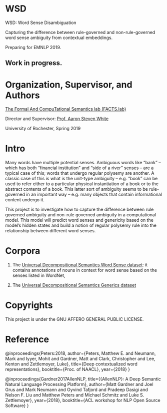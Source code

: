 # WSD

WSD: Word Sense Disambiguation

Capturing the difference between rule-governed and non-rule-governed word sense ambiguity from contextual embeddings. 

Preparing for EMNLP 2019.

## Work in progress.

# Organization, Supervisor, and Authors

[The Formal And CompuTational Semantics lab (FACTS.lab)](http://factslab.io/)

Director and Supervisor: [Prof. Aaron Steven White](http://aaronstevenwhite.io/)

University of Rochester, Spring 2019

# Intro
Many words have multiple potential senses. Ambiguous words like “bank” – which has both “financial institution” and “side of a river” senses – are a typical case of this; words that undergo regular polysemy are another. A classic case of this is what is the unit-type ambiguity – e.g. “book” can be used to refer either to a particular physical instantiation of a book or to the abstract contents of a book. This latter sort of ambiguity seems to be rule-governed in an important way – e.g. many objects that contain informational content undergo it.

This project is to investigate how to capture the difference between rule governed ambiguity and non-rule governed ambiguity in a computational model. This model will predict word senses and genericity based on the model’s hidden states and build a notion of regular polysemy rule into the relationship between different word senses. 

# Corpora

1. The [Universal Decompositional Semantics Word Sense dataset](): it contains annotations of nouns in context for word sense based on the senses listed in WordNet, 

2. The [Universal Decompositional Semantics Generics dataset]()

# Copyrights
This project is under the GNU AFFERO GENERAL PUBLIC LICENSE.

# Reference
@inproceedings{Peters:2018,
  author={Peters, Matthew E. and  Neumann, Mark and Iyyer, Mohit and Gardner, Matt and Clark, Christopher and Lee, Kenton and Zettlemoyer, Luke},
  title={Deep contextualized word representations},
  booktitle={Proc. of NAACL},
  year={2018}
}

@inproceedings{Gardner2017AllenNLP,
  title={{AllenNLP}: A Deep Semantic Natural Language Processing Platform},
  author={Matt Gardner and Joel Grus and Mark Neumann and Oyvind Tafjord
    and Pradeep Dasigi and Nelson F. Liu and Matthew Peters and
    Michael Schmitz and Luke S. Zettlemoyer},
  year={2018},
  booktitle={ACL workshop for NLP Open Source Software}
}
